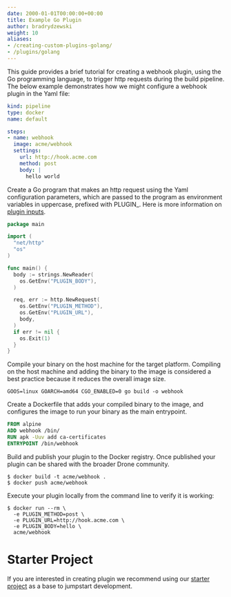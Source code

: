 ```yaml
---
date: 2000-01-01T00:00:00+00:00
title: Example Go Plugin
author: bradrydzewski
weight: 10
aliases:
- /creating-custom-plugins-golang/
- /plugins/golang
---
```

This guide provides a brief tutorial for creating a webhook plugin, using the Go programming language, to trigger http requests during the build pipeline. The below example demonstrates how we might configure a webhook plugin in the Yaml file:

```yaml  {linenos=table}
kind: pipeline
type: docker
name: default

steps:
- name: webhook
  image: acme/webhook
  settings:
    url: http://hook.acme.com
    method: post
    body: |
      hello world
```

Create a Go program that makes an http request using the Yaml configuration parameters, which are passed to the program as environment variables in uppercase, prefixed with PLUGIN_. Here is more information on [plugin inputs](https://docs.drone.io/plugins/overview/#plugin-inputs).

```go  {linenos=table}
package main

import (
  "net/http"
  "os"
)

func main() {
  body := strings.NewReader(
    os.GetEnv("PLUGIN_BODY"),
  )

  req, err := http.NewRequest(
    os.GetEnv("PLUGIN_METHOD"),
    os.GetEnv("PLUGIN_URL"),
    body,
  )
  if err != nil {
    os.Exit(1)
  }
}
```

Compile your binary on the host machine for the target platform. Compiling on the host machine and adding the binary to the image is considered a best practice because it reduces the overall image size.

```
GOOS=linux GOARCH=amd64 CGO_ENABLED=0 go build -o webhook
```

Create a Dockerfile that adds your compiled binary to the image, and configures the image to run your binary as the main entrypoint.

```dockerfile  {linenos=table}
FROM alpine
ADD webhook /bin/
RUN apk -Uuv add ca-certificates
ENTRYPOINT /bin/webhook
```

Build and publish your plugin to the Docker registry. Once published your plugin can be shared with the broader Drone community.

```
$ docker build -t acme/webhook .
$ docker push acme/webhook
```

Execute your plugin locally from the command line to verify it is working:

```
$ docker run --rm \
  -e PLUGIN_METHOD=post \
  -e PLUGIN_URL=http://hook.acme.com \
  -e PLUGIN_BODY=hello \
  acme/webhook
```

# Starter Project

If you are interested in creating plugin we recommend using our [starter project](https://github.com/drone/boilr-plugin) as a base to jumpstart development.
